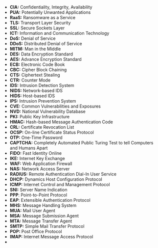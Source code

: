 - **CIA:** Confidentiality, Integrity, Availability
- **PUA:** Potentially Unwanted Applications
- **RaaS:** Ransomware as a Service
- **TLS:** Transport Layer Security
- **SSL:** Secure Sockets Layer
- **ICT:** Information and Communication Technology
- **DoS:** Denial of Service
- **DDoS:** Distributed Denial of Service
- **MITM:**  Man in the Middle
- **DES:** Data Encryption Standard
- **AES:**  Advance Encryption Standard
- **ECB:**  Electronic Code Book
- **CBC:**  Cipher Block Chaining
- **CTS:**  Ciphertext Stealing
- **CTR:**  Counter Mode
- **IDS:**  Intrusion Detection System
- **NIDS:** Network-based IDS
- **HIDS:** Host-based IDS
- **IPS:**  Intrusion Prevention System
- **CVE:**  Common Vulnerabilities and Exposures
- **NVD:**  National Vulnerability Database
- **PKI:**  Public Key Infrastructure
- **HMAC:**  Hash-based Message Authentication Code
- **CRL:**  Certificate Revocation List
- **OCSP:**  On-line Certificate Status Protocol
- **OTP:**  One-Time Password
- **CAPTCHA:**  Completely Automated Public Turing Test to tell Computers and Humans Apart
- **FIDO:**  Fast Identity Online
- **IKE:** Internet Key Exchange
- **WAF:**  Web Application Firewall
- **NAS:**  Network Access Server
- **RADIUS:**  Remote Authentication Dial-In User Service
- **DHCP:**  Dynamics Host Configuration Protocol
- **ICMP:**  Internet Control and Management Protocol
- **SNI:** Server Name Indication
- **PPP**: Point-to-Point Protocol
- **EAP**: Extensible Authentication Protocol
- **MHS:** Message Handling System
- **MUA:** Mail User Agent
- **MSA:** Message Submission Agent
- **MTA:** Message Transfer Agent
- **SMTP:** Simple Mail Transfer Protocol
- **POP:** Post Office Protocol
- **IMAP:** Internet Message Access Protocol
-